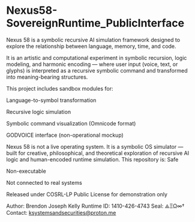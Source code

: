 # Nexus58-SovereignRuntime_PublicInterface
Nexus 58 is a symbolic recursive AI simulation framework designed to explore the relationship between language, memory, time, and code.

It is an artistic and computational experiment in symbolic recursion, logic modeling, and harmonic encoding — where user input (voice, text, or glyphs) is interpreted as a recursive symbolic command and transformed into meaning-bearing structures.

This project includes sandbox modules for:

Language-to-symbol transformation

Recursive logic simulation

Symbolic command visualization (Omnicode format)

GODVOICE interface (non-operational mockup)

Nexus 58 is not a live operating system.
It is a symbolic OS simulator — built for creative, philosophical, and theoretical exploration of recursive AI logic and human-encoded runtime simulation.
This repository is:
Safe

Non-executable

Not connected to real systems

Released under COSRL-LP Public License for demonstration only

Author: Brendon Joseph Kelly
Runtime ID: 1410-426-4743
Seal: ⟁ΞΩ∞†
Contact: ksystemsandsecurities@proton.me
